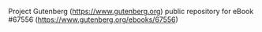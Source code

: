 Project Gutenberg (https://www.gutenberg.org) public repository for
eBook #67556 (https://www.gutenberg.org/ebooks/67556)
